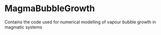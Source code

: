 # MagmaBubbleGrowth
Contains the code used for numerical modelling of vapour bubble growth in magmatic systems
